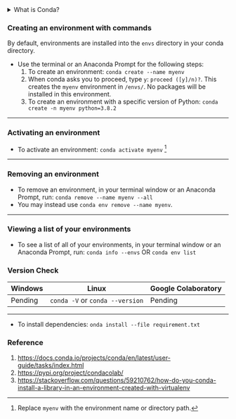 <details>
  <summary>What is Conda?</summary>
  - Package, dependency and environment management for any language---Python, R, Ruby, Lua, Scala, Java, JavaScript, C/ C++, FORTRAN.
</details>


### Creating an environment with commands
By default, environments are installed into the `envs` directory in your conda directory.

- Use the terminal or an Anaconda Prompt for the following steps:
  1. To create an environment: `conda create --name myenv`
  2. When conda asks you to proceed, type `y`: `proceed ([y]/n)?`. This creates the `myenv` environment in `/envs/`. No packages will be installed in this environment.
  3. To create an environment with a specific version of Python: `conda create -n myenv python=3.8.2`
  
  

---

### Activating an environment
* To activate an environment: `conda activate myenv` [^1]
[^1]: Replace `myenv` with the environment name or directory path.

---

### Removing an environment
- To remove an environment, in your terminal window or an Anaconda Prompt, run: `conda remove --name myenv --all`
- You may instead use `conda env remove --name myenv`.

---

### Viewing a list of your environments
* To see a list of all of your environments, in your terminal window or an Anaconda Prompt, run:
`conda info --envs` OR `conda env list`

### Version Check

   Windows                      | Linux                         | Google Colaboratory 
-------------                   | -------------                 | ------------
Pending                         | `conda -V` or `conda --version`   | Pending

---

- To install dependencies: `onda install --file requirement.txt`

### Reference
1. https://docs.conda.io/projects/conda/en/latest/user-guide/tasks/index.html
2. https://pypi.org/project/condacolab/
3. https://stackoverflow.com/questions/59210762/how-do-you-conda-install-a-library-in-an-environment-created-with-virtualenv
